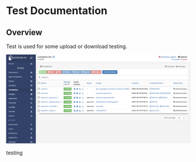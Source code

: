 # Test Documentation

## Overview

Test is used for some upload or download testing.

![dashboard](https://github.com/reidliu41/test/blob/master/images/portainer.jpg)

testing
